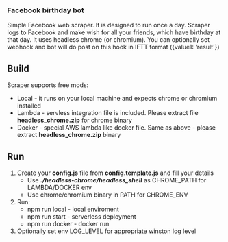 ### Facebook birthday bot
Simple Facebook web scraper. It is designed to run once a day. Scraper logs to Facebook and make wish for all your friends, which have birthday at that day. It uses headless chrome (or chromium). You can optionally set webhook and bot will do post on this hook in IFTT format ({value1: 'result'})

## Build
Scraper supports free mods:
  * Local - it runs on your local machine and expects chrome or chromium installed
  * Lambda - servless integration file is included. Please extract file **headless_chrome.zip** for chrome binary
  * Docker - special AWS lambda like docker file. Same as above - please extract **headless_chrome.zip** binary

## Run
1) Create your **config.js** file from **config.template.js** and fill your details
    * Use ***./headless-chrome/headless_shell*** as CHROME_PATH for LAMBDA/DOCKER env
    * Use chrome/chromium binary in PATH for CHROME_ENV 
2) Run:
    * npm run local - local enviroment
    * npm run start - serverless deployment
    * npm run docker - docker run
3) Optionally set env LOG_LEVEL for appropriate winston log level


